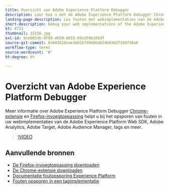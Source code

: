 ```yaml
---
title: Overzicht van Adobe Experience Platform Debugger
description: Leer hoe u met de Adobe Experience Platform Debugger Chrome-extensie en de Firefox-invoegtoepassing fouten kunt opsporen in uw webimplementaties van de Adobe Experience Platform Web SDK, Adobe Analytics, Adobe Target, Adobe Audience Manager, tags en meer.
landing-page-description: Los fouten met webimplementaties van de Adobe Experience Platform Web SDK en de Experience Cloud-toepassingen op.
short-description: Debug your web implementations of the Adobe Experience Platform Web SDK and Experience Cloud applications.
kt: 4723
thumbnail: 32156.jpg
exl-id: 9ce0b5db-9f00-4b59-8655-09cd59b3d5df
source-git-commit: 8c602618cee3b0167d4d864b24b936d719d730a6
workflow-type: tm+mt
source-wordcount: '0'
ht-degree: 0%

---
```


# Overzicht van Adobe Experience Platform Debugger

Meer informatie over Adobe Experience Platform Debugger [Chrome-extensie](https://chrome.google.com/webstore/detail/adobe-experience-platform/bfnnokhpnncpkdmbokanobigaccjkpob) en [Firefox-invoegtoepassing](https://addons.mozilla.org/nl/firefox/addon/adobe-experience-platform-dbg/) helpt u bij het opsporen van fouten in uw webimplementaties van de Adobe Experience Platform Web SDK, Adobe Analytics, Adobe Target, Adobe Audience Manager, tags en meer.

>[!VIDEO](https://video.tv.adobe.com/v/32156?quality=12&learn=on)

## Aanvullende bronnen

* [De Firefox-invoegtoepassing downloaden](https://addons.mozilla.org/nl/firefox/addon/adobe-experience-platform-dbg/)
* [De Chrome-extensie downloaden](https://chrome.google.com/webstore/detail/adobe-experience-platform/bfnnokhpnncpkdmbokanobigaccjkpob)
* [Documentatie foutopsporing Experience Platform](https://experienceleague.adobe.com/docs/debugger/using-v2/experience-cloud-debugger.html?lang=nl)
* [Fouten opsporen in een tagimplementatie](https://experienceleague.adobe.com/docs/experience-manager-learn/sites/integrations/experience-platform-launch/debug-launch-implementation.html)

